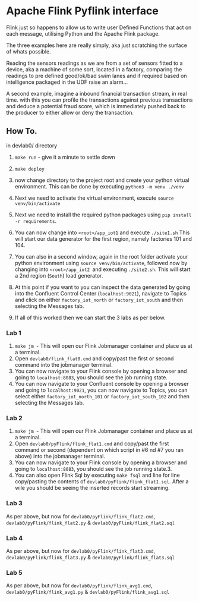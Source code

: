 # Apache Flink Pyflink interface

Flink just so happens to allow us to write user Defined Functions that act on each message, utilising Python and the Apache Flink package.

The three examples here are really simply, aka just scratching the surface of whats possible.

Reading the sensors readings as we are from a set of sensors fitted to a device, aka a machine of some sort, located in a factory, comparing the readings to pre defined good/ok/bad swim lanes and if required based on intelligence packaged in the UDF raise an alarm... 

A second example, imagine a inbound financial transaction stream, in real time. with this you can profile the transactions against previous transactions and deduce a potential fraud score, which is immediately pushed back to the producer to either allow or deny the transaction.

## How To.

in devlab0/ directory

1. `make run` - give it a minute to settle down

2. `make deploy`

3. now change directory to the project root and create your python virtual environment. This can be done by executing `python3 -m venv ./venv`

4. Next we need to activate the virtual environment, execute `source venv/bin/activate`

5. Next we need to install the required python packages using `pip install -r requirements`.

6. You can now change into `<root>/app_iot1` and execute `./site1.sh` This will start our data generator for the first region, namely factories 101 and 104.

7. You can also in a second window, again in the root folder activate your python environment using `source venv/bin/activate`, followed now by changing into `<root>/app_iot2 `and executing `./site2.sh`. This will start a 2nd region (`South`) load generator.
   
8. At this point if you want to you can inspect the data generated by going into the Confluent Control Center (`localhost:9021`), navigate to Topics and click on either `factory_iot_north` or `factory_iot_south` and then selecting the Messages tab.

9. If all of this worked then we can start the 3 labs as per below.

### Lab 1

1. `make jm `- This will open our Flink Jobmanager container and place us at a terminal. 
2. Open `devlab0/flink_flat0.cmd` and copy/past the first or second command into the jobmanager terminal.
2. You can now navigate to your Flink console by opening a browser and going to `localhost:8083`, you should see the job running state.
3. You can now navigate to your Confluent console by opening a browser and going to `localhost:9021`, you can now navigate to Topics, you can select either `factory_iot_north_101` or `factory_iot_south_102` and then selecting the Messages tab.


### Lab 2

1. `make jm `- This will open our Flink Jobmanager container and place us at a terminal. 
2. Open `devlab0/pyFlink/flink_flat1.cmd` and copy/past the first command or second (dependent on which script in #6 nd #7 you ran above) into the jobmanager terminal.
3. You can now navigate to your Flink console by opening a browser and going to `localhost:8083`, you should see the job running state.3. 
4. You can also open Flink Sql by executing `make fsql` and line for line copy/pasting the contents of `devlab0/pyFlink/flink_flat1.sql`. After a wile you should be seeing the inserted records start streaming.


### Lab 3

As per above, but now for `devlab0/pyFlink/flink_flat2.cmd`, `devlab0/pyFlink/flink_flat2.py` & `devlab0/pyFlink/flink_flat2.sql`  

### Lab 4

As per above, but now for `devlab0/pyFlink/flink_flat3.cmd`, `devlab0/pyFlink/flink_flat3.py` & `devlab0/pyFlink/flink_flat3.sql`  

### Lab 5

As per above, but now for `devlab0/pyFlink/flink_avg1.cmd`, `devlab0/pyFlink/flink_avg1.py` & `devlab0/pyFlink/flink_avg1.sql`